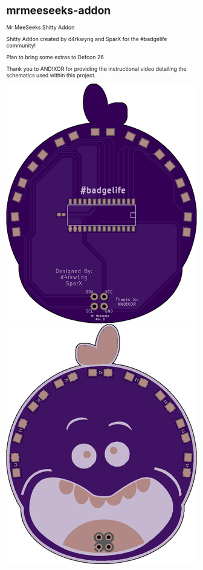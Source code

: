 # mrmeeseeks-addon
Mr MeeSeeks Shitty Addon

Shitty Addon created by d4rkwyng and SparX for the #badgelife community!

Plan to bring some extras to Defcon 26

Thank you to AND!XOR for providing the instructional video detailing the schematics used within this project.

![alt text](https://github.com/d4rkwyng/mrmeeseeks-addon/raw/master/design/example/Back.png)
![alt text](https://github.com/d4rkwyng/mrmeeseeks-addon/raw/master/design/example/Front.png)
